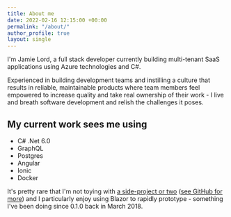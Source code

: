 ```yaml
---
title: About me
date: 2022-02-16 12:15:00 +00:00
permalink: "/about/"
author_profile: true
layout: single
---
```


I'm Jamie Lord, a full stack developer currently building multi-tenant SaaS applications using Azure technologies and C#.

Experienced in building development teams and instilling a culture that results in reliable, maintainable products where team members feel empowered to increase quality and take real ownership of their work - I live and breath software development and relish the challenges it poses.

## My current work sees me using

- C# .Net 6.0
- GraphQL
- Postgres
- Angular
- Ionic
- Docker

It's pretty rare that I'm not toying with [a side-project or two](https://lord.technology/projects/) ([see GitHub for more](https://github.com/jamie-lord)) and I particularly enjoy using Blazor to rapidly prototype - something I've been doing since 0.1.0 back in March 2018.